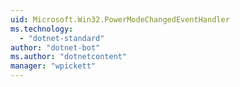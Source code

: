 ```yaml
---
uid: Microsoft.Win32.PowerModeChangedEventHandler
ms.technology: 
  - "dotnet-standard"
author: "dotnet-bot"
ms.author: "dotnetcontent"
manager: "wpickett"
---
```

